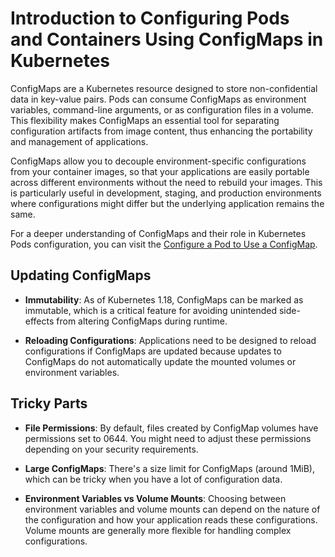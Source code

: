 # Introduction to Configuring Pods and Containers Using ConfigMaps in Kubernetes

ConfigMaps are a Kubernetes resource designed to store non-confidential data in key-value pairs. Pods can consume ConfigMaps as environment variables, command-line arguments, or as configuration files in a volume. This flexibility makes ConfigMaps an essential tool for separating configuration artifacts from image content, thus enhancing the portability and management of applications.

ConfigMaps allow you to decouple environment-specific configurations from your container images, so that your applications are easily portable across different environments without the need to rebuild your images. This is particularly useful in development, staging, and production environments where configurations might differ but the underlying application remains the same.

For a deeper understanding of ConfigMaps and their role in Kubernetes Pods configuration, you can visit the [Configure a Pod to Use a ConfigMap](https://kubernetes.io/docs/tasks/configure-pod-container/configure-pod-configmap/).

## Updating ConfigMaps

- **Immutability**: As of Kubernetes 1.18, ConfigMaps can be marked as immutable, which is a critical feature for avoiding unintended side-effects from altering ConfigMaps during runtime.

- **Reloading Configurations**: Applications need to be designed to reload configurations if ConfigMaps are updated because updates to ConfigMaps do not automatically update the mounted volumes or environment variables.

## Tricky Parts

- **File Permissions**: By default, files created by ConfigMap volumes have permissions set to 0644. You might need to adjust these permissions depending on your security requirements.

- **Large ConfigMaps**: There's a size limit for ConfigMaps (around 1MiB), which can be tricky when you have a lot of configuration data.

- **Environment Variables vs Volume Mounts**: Choosing between environment variables and volume mounts can depend on the nature of the configuration and how your application reads these configurations. Volume mounts are generally more flexible for handling complex configurations.
